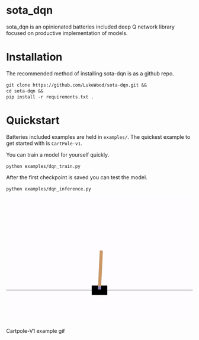 # sota_dqn

sota_dqn is an opinionated batteries included deep Q network library focused on productive implementation of models.

# Installation
The recommended method of installing sota-dqn is as a github repo.
```
git clone https://github.com/LukeWood/sota-dqn.git &&
cd sota-dqn && 
pip install -r requirements.txt .
```

# Quickstart
Batteries included examples are held in `examples/`.
The quickest example to get started with is `CartPole-v1`.

You can train a model for yourself quickly.

```
python examples/dqn_train.py
```

After the first checkpoint is saved you can test the model.

```
python examples/dqn_inference.py
```

![sample video](media/cartpole.gif)

<p>Cartpole-V1 example gif</p>
